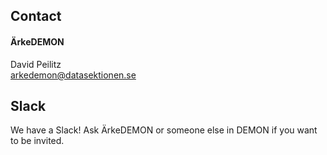 ## Contact

#### ÄrkeDEMON
David Peilitz</br>
[arkedemon@datasektionen.se](mailto:arkedemon@datasektionen.se)

## Slack
We have a Slack! Ask ÄrkeDEMON or someone else in DEMON if you want to be invited.
